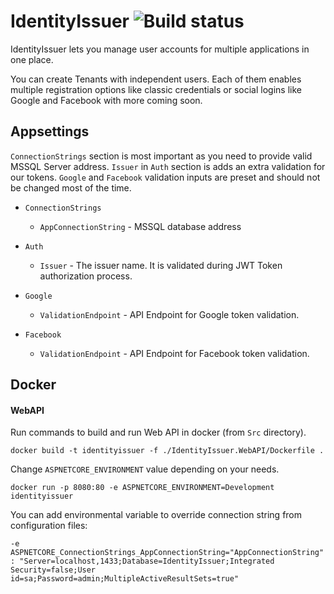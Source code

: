 # IdentityIssuer ![Build status](https://travis-ci.com/Saaka/IdentityIssuer.svg?branch=master)

IdentityIssuer lets you manage user accounts for multiple applications in one place.

You can create Tenants with independent users. Each of them enables multiple registration options like classic credentials or social logins like Google and Facebook with more coming soon.

## Appsettings

`ConnectionStrings` section is most important as you need to provide valid MSSQL Server address.
`Issuer` in `Auth` section is adds an extra validation for our tokens. 
`Google` and `Facebook` validation inputs are preset and should not be changed most of the time.

* `ConnectionStrings`
    * `AppConnectionString` - MSSQL database address
    
* `Auth`
    * `Issuer` - The issuer name. It is validated during JWT Token authorization process.

* `Google`
    * `ValidationEndpoint` - API Endpoint for Google token validation. 

* `Facebook`
    * `ValidationEndpoint` - API Endpoint for Facebook token validation. 
    
## Docker 
#### WebAPI
Run commands to build and run Web API in docker (from `Src` directory).

`docker build -t identityissuer -f ./IdentityIssuer.WebAPI/Dockerfile .`

Change `ASPNETCORE_ENVIRONMENT` value depending on your needs.

`docker run -p 8080:80 -e ASPNETCORE_ENVIRONMENT=Development identityissuer`

You can add environmental variable to override connection string from configuration files:

`-e ASPNETCORE_ConnectionStrings_AppConnectionString="AppConnectionString": "Server=localhost,1433;Database=IdentityIssuer;Integrated Security=false;User id=sa;Password=admin;MultipleActiveResultSets=true" `
